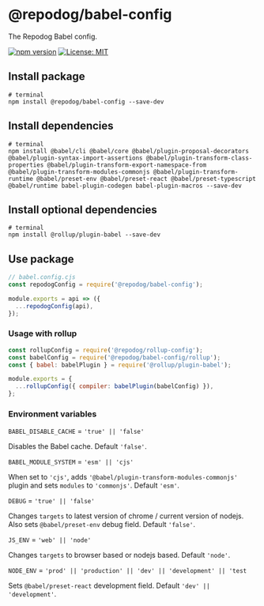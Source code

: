 # @repodog/babel-config

The Repodog Babel config.

[![npm version](https://badge.fury.io/js/%40repodog%2Fbabel-config.svg)](https://badge.fury.io/js/%40repodog%2Fbabel-config)
[![License: MIT](https://img.shields.io/badge/License-MIT-yellow.svg)](LICENSE)

## Install package

```shell
# terminal
npm install @repodog/babel-config --save-dev
```

## Install dependencies

```shell
# terminal
npm install @babel/cli @babel/core @babel/plugin-proposal-decorators @babel/plugin-syntax-import-assertions @babel/plugin-transform-class-properties @babel/plugin-transform-export-namespace-from @babel/plugin-transform-modules-commonjs @babel/plugin-transform-runtime @babel/preset-env @babel/preset-react @babel/preset-typescript @babel/runtime babel-plugin-codegen babel-plugin-macros --save-dev
```

## Install optional dependencies

```shell
# terminal
npm install @rollup/plugin-babel --save-dev
```

## Use package

```javascript
// babel.config.cjs
const repodogConfig = require('@repodog/babel-config');

module.exports = api => ({
  ...repodogConfig(api),
});
```

### Usage with rollup

```javascript
const rollupConfig = require('@repodog/rollup-config');
const babelConfig = require('@repodog/babel-config/rollup');
const { babel: babelPlugin } = require('@rollup/plugin-babel');

module.exports = {
  ...rollupConfig({ compiler: babelPlugin(babelConfig) }),
};
```

### Environment variables

`BABEL_DISABLE_CACHE` = `'true' || 'false'`

Disables the Babel cache. Default `'false'`.

`BABEL_MODULE_SYSTEM` = `'esm' || 'cjs'`

When set to `'cjs'`, adds `'@babel/plugin-transform-modules-commonjs'` plugin and sets `modules` to `'commonjs'`. Default `'esm'`.

`DEBUG` = `'true' || 'false'`

Changes `targets` to latest version of chrome / current version of nodejs. Also sets `@babel/preset-env` debug field. Default `'false'`.

`JS_ENV` = `'web' || 'node'`

Changes `targets` to browser based or nodejs based. Default `'node'`.

`NODE_ENV` = `'prod' || 'production' || 'dev' || 'development' || 'test`

Sets `@babel/preset-react` development field. Default `'dev' || 'development'`.
